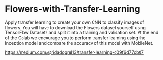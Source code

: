 # Flowers-with-Transfer-Learning


Apply transfer learning to create your own CNN to classify images of flowers. You will have to download the Flowers dataset yourself using TensorFlow Datasets and split it into a training and validation set. At the end of the Colab we encourage you to perform transfer learning using the Inception model and compare the accuracy of this model with MobileNet.

https://medium.com/@ridadogrul13/transfer-learning-d09f6d77cb07
